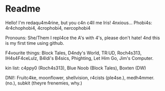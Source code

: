 # Readme
Hello! I'm redaqu4m4rine, but you c4n c4ll me Iris!
4nxious...
Phobi4s: 4r4chophobi4, 4crophobi4, nercophobi4

Pronouns: She/Them
I repl4ce the A's with 4's, please don't hate!
4nd this is my first time using github.

F4vourite things: Block Tales, D4ndy's World, TR:UD, Roch4s313, IH4s4F4ceLulz, B4ldi's B4sics, Phighting, Let Him Go, Jim's Computer.

kin list:
c4ppy0 (Roch4s313), Blue Noob (Block Tales), Boxten (DW)

DNI!: Fruitc4ke, moonflower, shellvision, r4cists (ple4se.), medh4mmer. (no.), subkit (theyre frenemies, why.)
